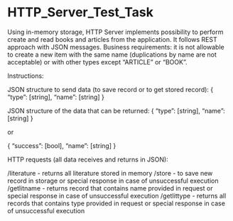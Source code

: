 # HTTP_Server_Test_Task

Using in-memory storage, HTTP Server implements possibility to perform create and read books and articles from the application. It follows REST approach with JSON messages. Business requirements: it is not allowable to create a new item with the same name (duplications by name are not acceptable) or with other types except “ARTICLE” or “BOOK”.

Instructions:

JSON structure to send data (to save record or to get stored record):
{
  “type”: [string],
  “name”: [string]
}

JSON structure of the data that can be returned:
{
  “type”: [string],
  “name”: [string]
}

or

{
  “success”: [bool],
  “name”:    [string]
}

HTTP requests (all data receives and returns in JSON):

/literature   - returns all literature stored in memory
/store        - to save new record in storage or special response in case of unsuccessful execution
/getlitname   - returns record that contains name provided in request or special response in case of unsuccessful execution
/getlittype   - returns all records that contains type provided in request or special response in case of unsuccessful execution
